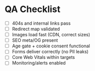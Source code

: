 # QA Checklist

- [ ] 404s and internal links pass
- [ ] Redirect map validated
- [ ] Images load fast (CDN, correct sizes)
- [ ] SEO meta/OG present
- [ ] Age gate + cookie consent functional
- [ ] Forms deliver correctly (no PII leaks)
- [ ] Core Web Vitals within targets
- [ ] Monitoring/alerts enabled
